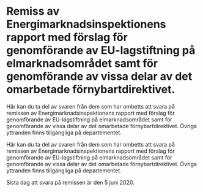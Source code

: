 # Remiss av Energimarknadsinspektionens rapport med förslag för genomförande av EU-lagstiftning på elmarknadsområdet samt för genomförande av vissa delar av det omarbetade förnybartdirektivet.

Här kan du ta del av svaren från dem som har ombetts att svara på remissen av Energimarknadsinspektionens rapport med förslag för genomförande av EU-lagstiftning på elmarknadsområdet samt för genomförande av vissa delar av det omarbetade förnybartdirektivet. Övriga yttranden finns tillgängliga på departementet.

Här kan du ta del av svaren från dem som har ombetts att svara på remissen av Energimarknadsinspektionens rapport med förslag för genomförande av EU-lagstiftning på elmarknadsområdet samt för genomförande av vissa delar av det omarbetade förnybartdirektivet. Övriga yttranden finns tillgängliga på departementet.

Sista dag att svara på remissen är den 5 juni 2020.

